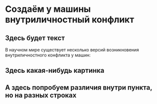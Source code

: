 # Создаём у машины внутриличностный конфликт
## Здесь будет текст
В научном мире существует несколько версий возникновения внутриличностного конфликта у машин:
## Здесь какая-нибудь картинка

## А здесь попробуем различия внутри пункта, но на разных строках